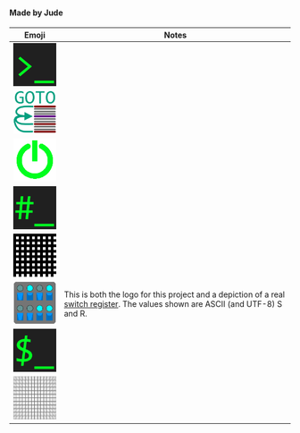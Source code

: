 #### Made by Jude

Emoji|Notes
-----|-----
![Console](console.png)|
![GOTO](goto.png)|
![Restarting](restarting.gif)|
![Root Console](root_console.png)|
![Static Dithering](static_dithering.png)|
![Switch Register](switch_register.gif)|This is both the logo for this project and a depiction of a real [switch register](https://commons.wikimedia.org/wiki/File:Digital_PDP11-IMG_1498_cropped.jpg). The values shown are ASCII (and UTF-8) S and R.
![User Console](user_console.png)|
![Zoom](zoom.png)|